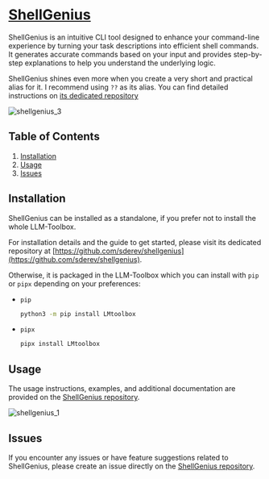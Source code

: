 # [ShellGenius](https://github.com/sderev/shellgenius)

ShellGenius is an intuitive CLI tool designed to enhance your command-line experience by turning your task descriptions into efficient shell commands. It generates accurate commands based on your input and provides step-by-step explanations to help you understand the underlying logic.

ShellGenius shines even more when you create a very short and practical alias for it. I recommend using `??` as its alias. You can find detailed instructions on [its dedicated repository](https://github.com/sderev/shellgenius)

![shellgenius_3](https://github.com/sderev/lmtoolbox/assets/24412384/9c62d540-1a56-41d6-8800-d3b094a40dfb)

<!-- TOC -->
## Table of Contents

1. [Installation](#installation)
1. [Usage](#usage)
1. [Issues](#issues)
<!-- /TOC -->

## Installation

ShellGenius can be installed as a standalone, if you prefer not to install the whole LLM-Toolbox.

For installation details and the guide to get started, please visit its dedicated repository at [https://github.com/sderev/shellgenius](https://github.com/sderev/shellgenius).

Otherwise, it is packaged in the LLM-Toolbox which you can install with `pip` or `pipx` depending on your preferences:

* `pip`

  ```bash
  python3 -m pip install LMtoolbox
  ```

* `pipx`

  ```bash
  pipx install LMtoolbox
  ```

## Usage

The usage instructions, examples, and additional documentation are provided on the [ShellGenius repository](https://github.com/sderev/shellgenius).

![shellgenius_1](https://github.com/sderev/lmtoolbox/assets/24412384/9b3c99f7-81a7-4305-9b85-cfd01b7252d4)

## Issues

If you encounter any issues or have feature suggestions related to ShellGenius, please create an issue directly on the [ShellGenius repository](https://github.com/sderev/shellgenius).
